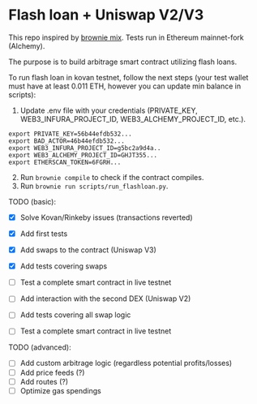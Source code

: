 # Flash loan + Uniswap V2/V3
This repo inspired by [brownie mix](https://github.com/brownie-mix/aave-flashloan-mix). Tests run in Ethereum mainnet-fork (Alchemy).

The purpose is to build arbitrage smart contract utilizing flash loans.

To run flash loan in kovan testnet, follow the next steps (your test wallet must have at least 0.011 ETH, however you can update min balance in scripts):
1. Update .env file with your credentials (PRIVATE_KEY, WEB3_INFURA_PROJECT_ID, WEB3_ALCHEMY_PROJECT_ID, etc.).
```
export PRIVATE_KEY=56b44efdb532...
export BAD_ACTOR=46b44efdb532...
export WEB3_INFURA_PROJECT_ID=g5bc2a9d4a..
export WEB3_ALCHEMY_PROJECT_ID=GHJT355...
export ETHERSCAN_TOKEN=6FGRH...
```
2. Run `brownie compile` to check if the contract compiles.
3. Run `brownie run scripts/run_flashloan.py`.


TODO (basic):
- [x] Solve Kovan/Rinkeby issues (transactions reverted)
- [x] Add first tests
- [x] Add swaps to the contract (Uniswap V3)
- [x] Add tests covering swaps
- [ ] Test a complete smart contract in live testnet
- [ ] Add interaction with the second DEX (Uniswap V2)
- [ ] Add tests covering all swap logic
- [ ] Test a complete smart contract in live testnet


TODO (advanced):
- [ ] Add custom arbitrage logic (regardless potential profits/losses)
- [ ] Add price feeds (?)
- [ ] Add routes (?)
- [ ] Optimize gas spendings
